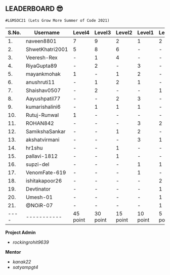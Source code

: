 ## LEADERBOARD 😎
```
#LGMSOC21 (Lets Grow More Summer of Code 2021)
```

| S.No. | Username           |  Level4  |  Level3  |  Level2  |  Level1  |  Level0  | Score |
| ----  | -----------        | -------- | -------- | -------- | -------- | -------- |-------|
| 1.    | naveen8801         |     7    |    9     |     2    |    1     |     2    | 635   |
| 2.    | ShwetKhatri2001    |     5    |    8     |     6    |    -     |     -    | 555   |
| 3.    | Veeresh-Rex        |     -    |    1     |     4    |    -     |     -    | 90    |
| 4.    | RiyaGupta89        |     -    |    2     |     -    |    3     |     -    | 90    |
| 5.    | mayankmohak        |     1    |    -     |     1    |    2     |     -    | 80    |
| 6.    | anushruti11        |     -    |    1     |     2    |    1     |     -    | 70    |
| 7.    | Shaishav0507       |     -    |    2     |     -    |    -     |     1    | 65    |
| 8.    | Aayushpatil77      |     -    |    -     |     2    |    3     |     -    | 60    |
| 9.    | kumarishalini6     |     -    |    1     |     1    |    1     |     -    | 55    |
| 10.   | Rutuj-Runwal       |     1    |    -     |     -    |    -     |     -    | 45    |
| 11.   | ROHAN842           |     -    |    -     |     -    |    3     |     2    | 40    |
| 12.   | SamikshaSankar     |     -    |    -     |     1    |    2     |     -    | 35    |
| 13.   | akshatvirmani      |     -    |    -     |     -    |    3     |     1    | 35    |
| 14.   | hr1shu             |     -    |    -     |     1    |    -     |     -    | 15    |
| 15.   | pallavi-1812       |     -    |    -     |     1    |    -     |     -    | 15    |
| 16.   | supzi-del          |     -    |    -     |     -    |    1     |     1    | 15    |
| 17.   | VenomFate-619      |     -    |    -     |     -    |    1     |     -    | 10    |
| 18.   | ishitakapoor26     |     -    |    -     |     -    |    -     |     2    | 10    |
| 19.   | Devtinator         |     -    |    -     |     -    |    -     |     1    | 5     |
| 20.   | Umesh-01           |     -    |    -     |     -    |    -     |     1    | 5     |
| 21.   | @NOiR-07           |     -    |    -     |     -    |    -     |     1    | 5     |
| ----  | -----------        | 45 point | 30 point | 15 point | 10 point |  5 point |-------|

**Project Admin** <br>
- _rockingrohit9639_ <br>

**Mentor** 
- _kanak22_ 
- _satyampgt4_
